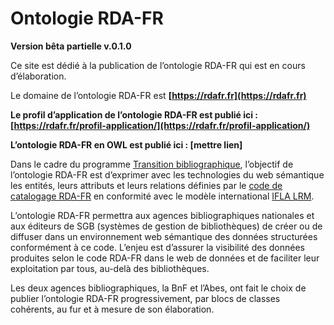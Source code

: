 # Ontologie RDA-FR

**Version bêta partielle v.0.1.0**

Ce site est dédié à la publication de l’ontologie RDA-FR qui est en cours d’élaboration.

Le domaine de l’ontologie RDA-FR est **[https://rdafr.fr](https://rdafr.fr)**

**Le profil d’application de l’ontologie RDA-FR est publié ici : [https://rdafr.fr/profil-application/](https://rdafr.fr/profil-application/)**

**L’ontologie RDA-FR en OWL est publié ici : [mettre lien]**

Dans le cadre du programme [Transition bibliographique](https://www.transition-bibliographique.fr/), l’objectif de l’ontologie RDA-FR est d’exprimer avec les technologies du web sémantique les entités, leurs attributs et leurs relations définies par le [code de catalogage RDA-FR](https://www.transition-bibliographique.fr/rda-fr/) en conformité avec le modèle international [IFLA LRM](https://www.transition-bibliographique.fr/enjeux/definition-ifla-lrm/).

L’ontologie RDA-FR permettra aux agences bibliographiques nationales et aux éditeurs de SGB (systèmes de gestion de bibliothèques) de créer ou de diffuser dans un environnement web sémantique des données structurées conformément à ce code. L’enjeu est d’assurer la visibilité des données produites selon le code RDA-FR dans le web de données et de faciliter leur exploitation par tous, au-delà des bibliothèques.

Les deux agences bibliographiques, la BnF et l’Abes, ont fait le choix de publier l’ontologie RDA-FR progressivement, par blocs de classes cohérents, au fur et à mesure de son élaboration.
